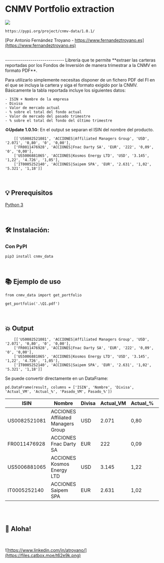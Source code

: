 # CNMV Portfolio extraction


![](https://files.catbox.moe/4b74gp.jpg)

```https://pypi.org/project/cnmv-data/1.0.1/```

[Por Antonio Fernández Troyano - https://www.fernandeztroyano.es](https://www.fernandeztroyano.es) 

<br>
------------------------------
Librería que te permite **extraer las carteras reportadas por los Fondos de Inversión
de manera trimestrar a la CNMV en formato PDF**.

Para utilizarlo simplemente necesitas disponer de un fichero PDF del FI en el que se incluya la cartera
y siga el formato exigido por la CNMV.
Básicamente la tabla reportada incluye los siguientes datos:

    - ISIN + Nombre de la empresa
    - Divisa
    - Valor de mercado actual
    - % sobre el total del fondo actual
    - Valor de mercado del pasado trimestre
    - % sobre el total del fondo del último trimestre



♻️**Update 1.0.1**♻️: En el output se separan el ISIN del nombre del producto.

```
    [['US0082521081', 'ACCIONES|Affiliated Managers Group', 'USD', '2.071', '0,80', '0', '0,00'],
    ['FR0011476928', 'ACCIONES|Fnac Darty SA', 'EUR', '222', '0,09', '0', '0,00'],
    ['US5006881065', 'ACCIONES|Kosmos Energy LTD', 'USD', '3.145', '1,22', '4.726', '1,05'],
    ['IT0005252140', 'ACCIONES|Saipem SPA', 'EUR', '2.631', '1,02', '5.321', '1,18']]
```

<br>


## 💡 Prerequisitos

   [Python 3](https://www.python.org/downloads/release/python-370/)

<br>


## 🛠️ Instalación:

### Con PyPI
```pip3 install cnmv_data```

<br>


## 📚 Ejemplo de uso

```
from cnmv_data import get_portfolio

get_portfolio('.\Q1.pdf')
```
<br>


## 💥 Output
```
    [['US0082521081', 'ACCIONES|Affiliated Managers Group', 'USD', '2.071', '0,80', '0', '0,00'],
    ['FR0011476928', 'ACCIONES|Fnac Darty SA', 'EUR', '222', '0,09', '0', '0,00'],
    ['US5006881065', 'ACCIONES|Kosmos Energy LTD', 'USD', '3.145', '1,22', '4.726', '1,05'],
    ['IT0005252140', 'ACCIONES|Saipem SPA', 'EUR', '2.631', '1,02', '5.321', '1,18']]
```

Se puede convertir directamente en un DataFrame:
```
pd.DataFrame(result, columns = ['ISIN', 'Nombre', 'Divisa', 'Actual_VM', 'Actual_%', 'Pasado_VM', Pasado_%'])
```
|ISIN | Nombre |Divisa|Actual_VM|Actual_%|Pasado_VM|Pasado_%|
|------|--------|------|---------|--------|---------|--------|
|US0082521081 | ACCIONES Affiliated Managers Group|USD|2.071| 0,80| 0| 0,00|
|FR0011476928 | ACCIONES Fnac Darty SA| EUR| 222| 0,09| 0| 0,00|
|US5006881065 | ACCIONES Kosmos Energy LTD| USD| 3.145| 1,22| 4.726| 1,05|
|IT0005252140 | ACCIONES Saipem SPA| EUR| 2.631| 1,02| 5.321| 1,18|
<br><br>


## 🐸 Aloha!
<br>

![https://www.linkedin.com/in/atroyano/](https://files.catbox.moe/t62e9k.png)